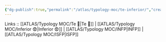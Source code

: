 ```yaml
---
{"dg-publish":true,"permalink":"/atlas/typology-moc/te-inferior/","created":"","updated":"2023-03-08T19:05:15.696+01:00"}
---
```


Links :: [[ATLAS/Typology MOC/Te 🏹\|Te 🏹]] | [[ATLAS/Typology MOC/Inferior 😨\|Inferior 😨]] | [[ATLAS/Typology MOC/INFP\|INFP]] | [[ATLAS/Typology MOC/ISFP\|ISFP]]
